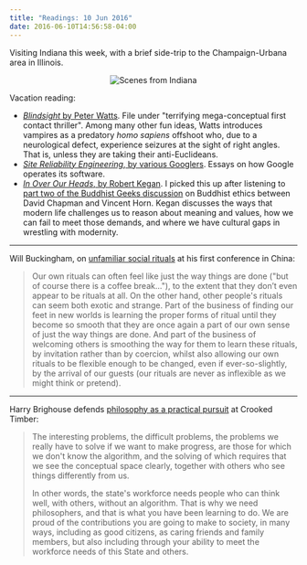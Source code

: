 ```yaml
---
title: "Readings: 10 Jun 2016"
date: 2016-06-10T14:56:58-04:00
---
```


Visiting Indiana this week, with a brief side-trip to the Champaign-Urbana area in Illinois.

<div align="center">
<img src="/img/2016/06/indiana.jpg" alt="Scenes from Indiana"/>
</div>

Vacation reading:

- [_Blindsight_ by Peter Watts](https://www.goodreads.com/book/show/48484.Blindsight). File under "terrifying mega-conceptual first contact thriller". Among many other fun ideas, Watts introduces vampires as a predatory _homo sapiens_ offshoot who, due to a neurological defect, experience seizures at the sight of right angles. That is, unless they are taking their anti-Euclideans.
- [_Site Reliability Engineering_, by various Googlers](https://www.goodreads.com/book/show/27968891-site-reliability-engineering). Essays on how Google operates its software.
- [_In Over Our Heads_, by Robert Kegan](https://www.goodreads.com/book/show/905156.In_Over_Our_Heads). I picked this up after listening to [part two of the Buddhist Geeks discussion](http://www.buddhistgeeks.com/2016/05/western-buddhism-dead/) on Buddhist ethics between David Chapman and Vincent Horn. Kegan discusses the ways that modern life challenges us to reason about meaning and values, how we can fail to meet those demands, and where we have cultural gaps in wrestling with modernity.

---

Will Buckingham, on [unfamiliar social rituals](http://waywardphilosophy.com/rituals-and-changes/) at his first conference in China:

> Our own rituals can often feel like just the way things are done ("but of course there is a coffee break..."), to the extent that they don’t even appear to be rituals at all. On the other hand, other people's rituals can seem both exotic and strange. Part of the business of finding our feet in new worlds is learning the proper forms of ritual until they become so smooth that they are once again a part of our own sense of just the way things are done. And part of the business of welcoming others is smoothing the way for them to learn these rituals, by invitation rather than by coercion, whilst also allowing our own rituals to be flexible enough to be changed, even if ever-so-slightly, by the arrival of our guests (our rituals are never as inflexible as we might think or pretend).

---

Harry Brighouse defends [philosophy as a practical pursuit](http://crookedtimber.org/2016/06/02/why-majoring-in-philosophy-is-less-risky-than-you-might-have-thought/) at Crooked Timber:

> The interesting problems, the difficult problems, the problems we really have to solve if we want to make progress, are those for which we don't know the algorithm, and the solving of which requires that we see the conceptual space clearly, together with others who see things differently from us.
>
> In other words, the state's workforce needs people who can think well, with others, without an algorithm. That is why we need philosophers, and that is what you have been learning to do. We are proud of the contributions you are going to make to society, in many ways, including as good citizens, as caring friends and family members, but also including through your ability to meet the workforce needs of this State and others.
